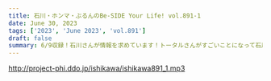 ```yaml
---
title: 石川・ホンマ・ぶるんのBe-SIDE Your Life! vol.891-1
date: June 30, 2023
tags: ['2023', 'June 2023', 'vol.891']
draft: false
summary: 6/9収録！石川さんが情報を求めています！トータルさんがすごいことになって石川さんが興奮しています！
---
```


http://project-phi.ddo.jp/ishikawa/ishikawa891_1.mp3